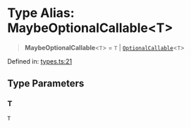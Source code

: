 # Type Alias: MaybeOptionalCallable\<T\>

> **MaybeOptionalCallable**\<`T`\> = `T` \| [`OptionalCallable`](OptionalCallable.md)\<`T`\>

Defined in: [types.ts:21](https://github.com/laruss/react-text-game/blob/59d7b8f771aa0b3a193326c59fd60a3d4ca5383b/packages/core/src/types.ts#L21)

## Type Parameters

### T

`T`
